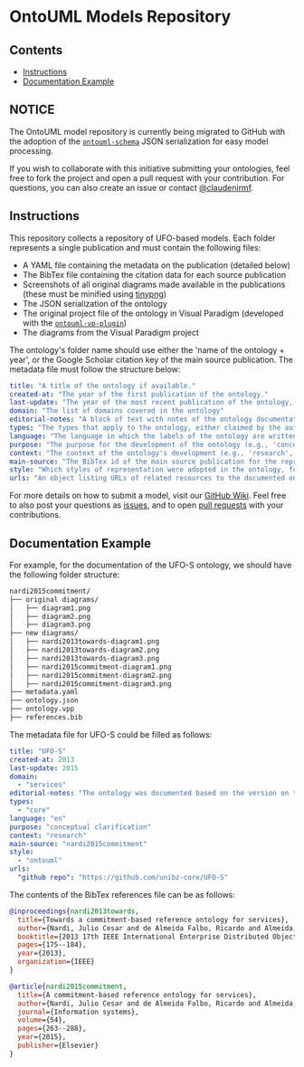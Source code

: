 # OntoUML Models Repository

## Contents

- [Instructions](#intructions)
- [Documentation Example](#documentation-example)

## NOTICE

The OntoUML model repository is currently being migrated to GitHub with the adoption of the [`ontouml-schema`](https://github.com/OntoUML/ontouml-schema) JSON serialization for easy model processing.

If you wish to collaborate with this initiative submitting your ontologies, feel free to fork the project and open a pull request with your contribution. For questions, you can also create an issue or contact [@claudenirmf](https://github.com/claudenirmf/).

## Instructions

This repository collects a repository of UFO-based models. Each folder represents a single publication and must contain the following files:

- A YAML file containing the metadata on the publication (detailed below)
- The BibTex file containing the citation data for each source publication
- Screenshots of all original diagrams made available in the publications (these must be minified using [tinypng](https://tinypng.com/))
- The JSON serialization of the ontology
- The original project file of the ontology in Visual Paradigm (developed with the [`ontouml-vp-plugin`](https://github.com/OntoUML/ontouml-vp-plugin))
- The diagrams from the Visual Paradigm project

The ontology's folder name should use either the 'name of the ontology + year', or the Google Scholar citation key of the main source publication. The metadata file must follow the structure below:

```yaml
title: "A title of the ontology if available."
created-at: "The year of the first publication of the ontology."
last-update: "The year of the most recent publication of the ontology, if different."
domain: "The list of domains covered in the ontology"
editorial-notes: "A block of text with notes of the ontology documentation process"
types: "The types that apply to the ontology, either claimed by the authors or assessed by the documenting researcher. Examples 'core', 'domain', 'application'."
language: "The language in which the labels of the ontology are written. This field should use IANA's standard for language tags (e.g., 'en' for English, and 'pt-br' for Brazilian Portuguese). See the full list at https://www.iana.org/assignments/language-subtag-registry/language-subtag-registry"
purpose: "The purpose for the development of the ontology (e.g., 'conceptual clarification', or 'database design')"
context: "The context of the ontology's development (e.g., 'research', 'industry', and 'classroom')."
main-source: "The BibTex id of the main source publication for the represented ontology."
style: "Which styles of representation were adopted in the ontology, for example, 'specialization', in the direct specialization UFO concepts, and 'stereotyping', in the use of OntoUML stereotypes."
urls: "An object listing URLs of related resources to the documented ontology."
```

For more details on how to submit a model, visit our [GitHub Wiki](https://github.com/unibz-core/ontouml-models/wiki). Feel free to also post your questions as [issues](https://github.com/unibz-core/ontouml-models/issues), and to open [pull requests](https://github.com/unibz-core/ontouml-models/pulls) with your contributions.

## Documentation Example

For example, for the documentation of the UFO-S ontology, we should have the following folder structure:

```txt
nardi2015commitment/
├── original diagrams/
│   ├── diagram1.png
│   ├── diagram2.png
│   ├── diagram3.png
├── new diagrams/
│   ├── nardi2013towards-diagram1.png
│   ├── nardi2013towards-diagram2.png
│   ├── nardi2013towards-diagram3.png
│   ├── nardi2015commitment-diagram1.png
│   ├── nardi2015commitment-diagram2.png
│   ├── nardi2015commitment-diagram3.png
├── metadata.yaml
├── ontology.json
├── ontology.vpp
├── references.bib
```

The metadata file for UFO-S could be filled as follows:

```yaml
title: "UFO-S"
created-at: 2013
last-update: 2015
domain:
  - "services"
editorial-notes: "The ontology was documented based on the version on the journal publication."
types:
  - "core"
language: "en"
purpose: "conceptual clarification"
context: "research"
main-source: "nardi2015commitment"
style:
  - "ontouml"
urls:
  "github repo": "https://github.com/unibz-core/UFO-S"
```

The contents of the BibTex references file can be as follows:

```bibtex
@inproceedings{nardi2013towards,
  title={Towards a commitment-based reference ontology for services},
  author={Nardi, Julio Cesar and de Almeida Falbo, Ricardo and Almeida, Jo{\~a}o Paulo A and Guizzardi, Giancarlo and Pires, Lu{\'\i}s Ferreira and van Sinderen, Marten J and Guarino, Nicola},
  booktitle={2013 17th IEEE International Enterprise Distributed Object Computing Conference},
  pages={175--184},
  year={2013},
  organization={IEEE}
}

@article{nardi2015commitment,
  title={A commitment-based reference ontology for services},
  author={Nardi, Julio Cesar and de Almeida Falbo, Ricardo and Almeida, Jo{\~a}o Paulo A and Guizzardi, Giancarlo and Pires, Lu{\'\i}s Ferreira and van Sinderen, Marten J and Guarino, Nicola and Fonseca, Claudenir Morais},
  journal={Information systems},
  volume={54},
  pages={263--288},
  year={2015},
  publisher={Elsevier}
}
```
